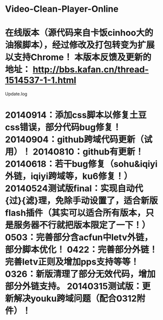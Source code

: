 Video-Clean-Player-Online
==========================
在线版本（源代码来自卡饭cinhoo大的油猴脚本），经过修改及打包转变为扩展以支持Chrome！
本版本反馈及更新的地址：
http://bbs.kafan.cn/thread-1514537-1-1.html
==========================
Update.log

20140914：添加css脚本以修复土豆css错误，部分代码bug修复！
20140904：github跨域代码更新（试用）！
20140810：github有更新！
20140618：若干bug修复（sohu&iqiyi外链，iqiyi跨域等，ku6修复！）
20140524测试版final：实现自动代{过}{滤}理，免除手动设置了，适合新版flash插件（其实可以适合所有版本，只是服务器不行就把版本限定了一下！）
0503：完善部分含acfun中letv外链，部分脚本优化！
0422：完善部分外链！完善letv正则及增加pps支持等等！
0326：新版清理了部分无效代码，增加部分外链支持。
20140315测试版：更新解决youku跨域问题（配合0312附件）！
===========================
